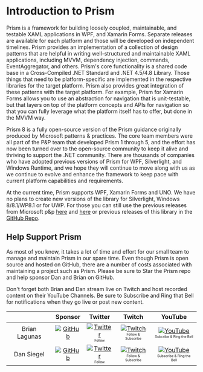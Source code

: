 ﻿# Introduction to Prism

Prism is a framework for building loosely coupled, maintainable, and testable XAML applications in WPF, and Xamarin Forms. Separate releases are available for each platform and those will be developed on independent timelines. Prism provides an implementation of a collection of design patterns that are helpful in writing well-structured and maintainable XAML applications, including MVVM, dependency injection, commands, EventAggregator, and others. Prism's core functionality is a shared code base in a Cross-Compiled .NET Standard and .NET 4.5/4.8 Library. Those things that need to be platform-specific are implemented in the respective libraries for the target platform. Prism also provides great integration of these patterns with the target platform. For example, Prism for Xamarin Forms allows you to use an abstraction for navigation that is unit-testable, but that layers on top of the platform concepts and APIs for navigation so that you can fully leverage what the platform itself has to offer, but done in the MVVM way.

Prism 8 is a fully open-source version of the Prism guidance originally produced by Microsoft patterns & practices. The core team members were all part of the P&P team that developed Prism 1 through 5, and the effort has now been turned over to the open-source community to keep it alive and thriving to support the .NET community. There are thousands of companies who have adopted previous versions of Prism for WPF, Silverlight, and Windows Runtime, and we hope they will continue to move along with us as we continue to evolve and enhance the framework to keep pace with current platform capabilities and requirements.

At the current time, Prism supports WPF, Xamarin Forms and UNO. We have no plans to create new versions of the library for Silverlight, Windows 8/8.1/WP8.1 or for UWP. For those you can still use the previous releases from Microsoft p&p [here](https://docs.microsoft.com/en-us/previous-versions/msp-n-p/gg430869(v=pandp.40)) and [here](http://prismwindowsruntime.codeplex.com/) or previous releases of this library in the [GitHub Repo](https://github.com/PrismLibrary/Prism/tree/Prism.v6.3.0).

## Help Support Prism

As most of you know, it takes a lot of time and effort for our small team to manage and maintain Prism in our spare time. Even though Prism is open source and hosted on GitHub, there are a number of costs associated with maintaining a project such as Prism.  Please be sure to Star the Prism repo and help sponsor Dan and Brian on GitHub.

Don't forget both Brian and Dan stream live on Twitch and host recorded content on their YouTube Channels. Be sure to Subscribe and Ring that Bell for notifications when they go live or post new content.

| | Sponsor | Twitter | Twitch | YouTube |
|:-:|:--:|:--:|:--:|:--:|
| Brian Lagunas | [![GitHub][OctoSponsor]][BrianSponsor] | [![Twitter][TwitterLogo]][BrianTwitter]<br /><span style="font-size:9px">Follow</span> | [![Twitch][TwitchLogo]][BrianTwitch]<br /><span style="font-size:9px">Follow & Subscribe</span> | [![YouTube][YouTubeLogo]][BrianYouTube]<br /><span style="font-size:9px">Subcribe & Ring the Bell</span>
| Dan Siegel | [![GitHub][OctoSponsor]][DanSponsor] | [![Twitter][TwitterLogo]][DanTwitter]<br /><span style="font-size:9px">Follow</span> | [![Twitch][TwitchLogo]][DanTwitch]<br /><span style="font-size:9px">Follow & Subscribe</span> | [![YouTube][YouTubeLogo]][DanYouTube]<br /><span style="font-size:9px">Subscribe & Ring the Bell</span>

[BrianTwitter]: https://twitter.com/brianlagunas
[BrianYouTube]: https://youtube.com/brianlagunas
[BrianTwitch]: https://twitch.tv/brianlagunas
[BrianSponsor]: https://xam.dev/sponsor-prism-brian

[DanTwitter]: https://twitter.com/DanJSiegel
[DanYouTube]: https://youtube.com/dansiegel
[DanTwitch]: https://twitch.tv/dansiegel
[DanSponsor]: https://xam.dev/sponsor-prism-dan

[TwitterLogo]: https://dansiegelgithubsponsors.blob.core.windows.net/images/twitter.png
[TwitchLogo]: https://dansiegelgithubsponsors.blob.core.windows.net/images/twitch.png
[YouTubeLogo]: https://dansiegelgithubsponsors.blob.core.windows.net/images/youtube.png
[OctoSponsor]: https://dansiegelgithubsponsors.blob.core.windows.net/images/octosponsor.png
